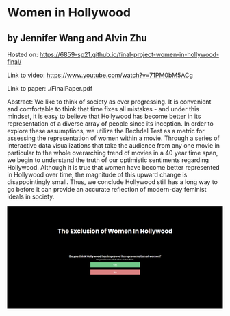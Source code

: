 # Women in Hollywood
## by Jennifer Wang and Alvin Zhu

Hosted on: https://6859-sp21.github.io/final-project-women-in-hollywood-final/

Link to video: https://www.youtube.com/watch?v=71PM0bM5ACg

Link to paper: ./FinalPaper.pdf

Abstract: We like to think of society as ever progressing. It is convenient and comfortable to think that time fixes all mistakes - and under this mindset, it is easy to believe that Hollywood has become better in its representation of a diverse array of people since its inception. In order to explore these assumptions, we utilize the Bechdel Test as a metric for assessing the representation of women within a movie. Through a series of interactive data visualizations that take the audience from any one movie in particular to the whole overarching trend of movies in a 40 year time span, we begin to understand the truth of our optimistic sentiments regarding Hollywood. Although it is true that women have become better represented in Hollywood over time, the magnitude of this upward change is disappointingly small. Thus, we conclude Hollywood still has a long way to go before it can provide an accurate reflection of modern-day feminist ideals in society.

![Women in Hollywood Image](abstract.PNG)